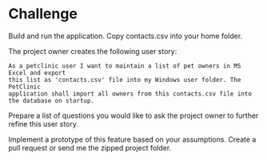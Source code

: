 Challenge
=========

Build and run the application.
Copy contacts.csv into your home folder.

The project owner creates the following user story:

    As a petclinic user I want to maintain a list of pet owners in MS Excel and export
    this list as 'contacts.csv' file into my Windows user folder. The PetClinic
    application shall import all owners from this contacts.csv file into the database on startup.

Prepare a list of questions you would like to ask the project owner to further refine this user story.

Implement a prototype of this feature based on your assumptions.
Create a pull request or send me the zipped project folder.


